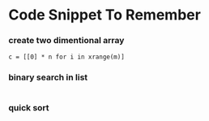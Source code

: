 # Code Snippet To Remember

### create two dimentional array
```
c = [[0] * n for i in xrange(m)]
```

### binary search in list
```
```

### quick sort
```
```
